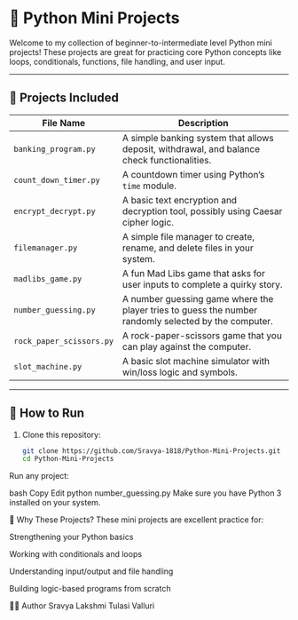 # 🐍 Python Mini Projects

Welcome to my collection of beginner-to-intermediate level Python mini projects! These projects are great for practicing core Python concepts like loops, conditionals, functions, file handling, and user input.

---

## 📁 Projects Included

| File Name               | Description |
|-------------------------|-------------|
| `banking_program.py`     | A simple banking system that allows deposit, withdrawal, and balance check functionalities. |
| `count_down_timer.py`    | A countdown timer using Python’s `time` module. |
| `encrypt_decrypt.py`     | A basic text encryption and decryption tool, possibly using Caesar cipher logic. |
| `filemanager.py`         | A simple file manager to create, rename, and delete files in your system. |
| `madlibs_game.py`        | A fun Mad Libs game that asks for user inputs to complete a quirky story. |
| `number_guessing.py`     | A number guessing game where the player tries to guess the number randomly selected by the computer. |
| `rock_paper_scissors.py` | A rock-paper-scissors game that you can play against the computer. |
| `slot_machine.py`        | A basic slot machine simulator with win/loss logic and symbols. |

---

## 🚀 How to Run

1. Clone this repository:
   ```bash
   git clone https://github.com/Sravya-1818/Python-Mini-Projects.git
   cd Python-Mini-Projects
Run any project:

bash
Copy
Edit
python number_guessing.py
Make sure you have Python 3 installed on your system.

📌 Why These Projects?
These mini projects are excellent practice for:

Strengthening your Python basics

Working with conditionals and loops

Understanding input/output and file handling

Building logic-based programs from scratch


🙋‍♀️ Author
Sravya Lakshmi Tulasi Valluri

